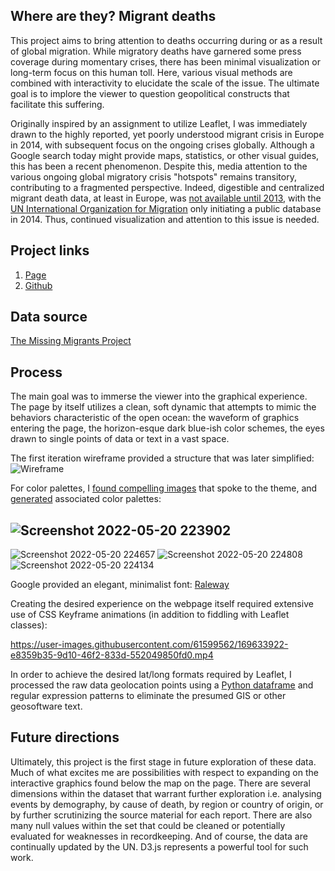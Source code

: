 ## Where are they? Migrant deaths
This project aims to bring attention to deaths occurring during or as a result of global migration. While migratory deaths have garnered some press coverage during momentary crises, there has been minimal visualization or long-term focus on this human toll. Here, various visual methods are combined with interactivity to elucidate the scale of the issue. The ultimate goal is to implore the viewer to question geopolitical constructs that facilitate this suffering.

Originally inspired by an assignment to utilize Leaflet, I was immediately drawn to the highly reported, yet poorly understood migrant crisis in Europe in 2014, with subsequent focus on the ongoing crises globally. Although a Google search today might provide maps, statistics, or other visual guides, this has been a recent phenomenon. Despite this, media attention to the various ongoing global migratory crisis "hotspots" remains transitory, contributing to a fragmented perspective. Indeed, digestible and centralized migrant death data, at least in Europe, was [not available until 2013](http://www.themigrantsfiles.com/), with the [UN International Organization for Migration](https://www.iom.int/iom-history) only initiating a public database in 2014. Thus, continued visualization and attention to this issue is needed.

## Project links
1. [Page](https://beninbar.github.io/Migrant-deaths-2014-2022/finalproject.html)
2. [Github](https://github.com/beninbar/Migrant-deaths-2014-2022)

## Data source
[The Missing Migrants Project](https://missingmigrants.iom.int/downloads)

## Process
The main goal was to immerse the viewer into the graphical experience. The page by itself utilizes a clean, soft dynamic that attempts to mimic the behaviors characteristic of the open ocean: the waveform of graphics entering the page, the horizon-esque dark blue-ish color schemes, the eyes drawn to single points of data or text in a vast space.

The first iteration wireframe provided a structure that was later simplified:
![Wireframe](https://user-images.githubusercontent.com/61599562/169631024-2e544c71-7b9b-45eb-b39d-25439a4f0c5b.jpg)

For color palettes, I [found compelling images](https://unsplash.com/s/photos/migrant) that spoke to the theme, and [generated](https://palettegenerator.com/) associated color palettes:

![Screenshot 2022-05-20 223902](https://user-images.githubusercontent.com/61599562/169631132-18d28a8d-61ff-4495-b125-99517a6c3098.jpg)
----------------------------------------------------------------------------------------------------------------------------------------
![Screenshot 2022-05-20 224657](https://user-images.githubusercontent.com/61599562/169631433-aeb6787b-0483-45c9-b77b-0e6b6128b5d8.jpg)
![Screenshot 2022-05-20 224808](https://user-images.githubusercontent.com/61599562/169631439-3997466e-fbab-4395-827b-d64085070731.jpg)
![Screenshot 2022-05-20 224134](https://user-images.githubusercontent.com/61599562/169631213-78c04455-09ce-44ba-855f-4d495208b9a7.jpg)


Google provided an elegant, minimalist font: [Raleway](https://fonts.google.com/specimen/Raleway)

Creating the desired experience on the webpage itself required extensive use of CSS Keyframe animations (in addition to fiddling with Leaflet classes):

https://user-images.githubusercontent.com/61599562/169633922-e8359b35-9d10-46f2-833d-552049850fd0.mp4



In order to achieve the desired lat/long formats required by Leaflet, I processed the raw data geolocation points using a [Python dataframe](https://github.com/beninbar/Migrant-deaths-2014-2022/blob/34c27d875b6f5e8fa2184a934c060bbc469ea12b/Migrant%20data%20cleaning.ipynb) and regular expression patterns to eliminate the presumed GIS or other geosoftware text.

## Future directions
Ultimately, this project is the first stage in future exploration of these data. Much of what excites me are possibilities with respect to expanding on the interactive graphics found below the map on the page. There are several dimensions within the dataset that warrant further exploration i.e. analysing events by demography, by cause of death, by region or country of origin, or by further scrutinizing the source material for each report. There are also many null values within the set that could be cleaned or potentially evaluated for weaknesses in recordkeeping. And of course, the data are continually updated by the UN. D3.js represents a powerful tool for such work.
